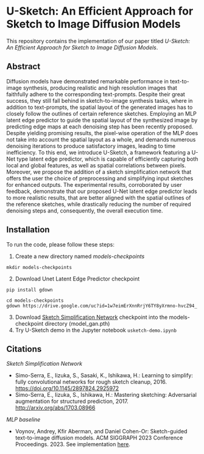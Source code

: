 # U-Sketch: An Efficient Approach for Sketch to Image Diffusion Models

This repository contains the implementation of our paper titled *U-Sketch: An Efficient Approach for Sketch to Image Diffusion Models*.

## Abstract
Diffusion models have demonstrated remarkable performance in text-to-image synthesis, producing realistic and high resolution images that faithfully adhere to the corresponding text-prompts. 
 Despite their great success, they still fall behind in sketch-to-image synthesis tasks, where in addition to text-prompts, the spatial layout of 
 the generated images has to closely follow the outlines of certain reference sketches. 
 Employing an MLP latent edge predictor to guide the spatial layout of the synthesized image by predicting edge maps at each denoising step has been 
 recently proposed. Despite yielding promising results, the pixel-wise operation of the MLP does not take into account the spatial layout as a whole, and demands numerous denoising iterations to produce satisfactory 
 images, leading to time inefficiency. To this end, we introduce U-Sketch, a framework featuring a U-Net type latent edge predictor, which is capable of efficiently capturing both local and global features, as well 
 as spatial correlations between pixels. Moreover, we propose the addition of a sketch simplification network that offers the user the choice of preprocessing and simplifying input sketches for enhanced outputs. 
 The experimental results, corroborated by user feedback, demonstrate that our proposed U-Net latent edge predictor leads to more realistic results, that are better aligned with the spatial outlines of the reference sketches, 
 while drastically reducing the number of required denoising steps and, consequently, the overall execution time.

## Installation
To run the code, please follow these steps:
1. Create a new directory named *models-checkpoints*
```
mkdir models-checkpoints
```
2. Download Unet Latent Edge Predictor checkpoint
```
pip install gdown 
```
```
cd models-checkpoints
gdown https://drive.google.com/uc?id=1w7eimErXnnRrjY6TY8yXrmno-hvcZ94_
```
3. Download [Sketch Simplification Network](https://mega.nz/folder/2lUn1YbY#JhTkB1vdaBMeTCSs37iTVA/file/OsdxVQaD) checkpoint into the models-checkpoint directory (model_gan.pth)
4. Try U-Sketch demo in the Jupyter notebook `usketch-demo.ipynb`

## Citations
*Sketch Simplification Network*
-  Simo-Serra, E., Iizuka, S., Sasaki, K., Ishikawa, H.: Learning to simplify: fully
convolutional networks for rough sketch cleanup, 2016.  https://doi.org/10.1145/2897824.2925972
- Simo-Serra, E., Iizuka, S., Ishikawa, H.: Mastering sketching: Adversarial augmentation for structured prediction, 2017. http://arxiv.org/abs/1703.08966
  
*MLP baseline*
- Voynov, Andrey, Kfir Aberman, and Daniel Cohen-Or: Sketch-guided text-to-image diffusion models. ACM SIGGRAPH 2023 Conference Proceedings. 2023.
See implementation [here](https://github.com/Mikubill/sketch2img).
